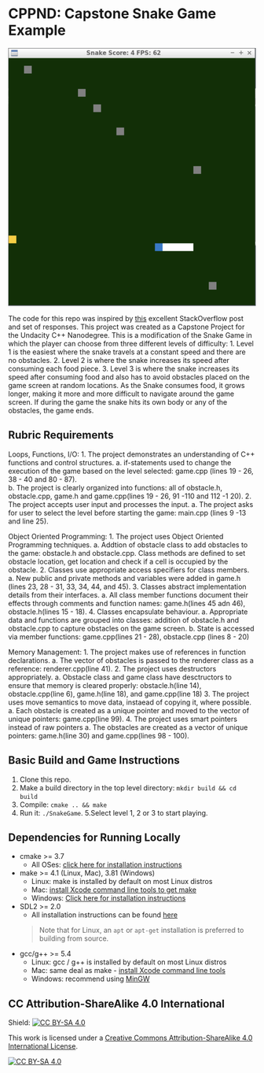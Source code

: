 # CPPND: Capstone Snake Game Example
<img src=SnakeGameLevel3.png>

The code for this repo was inspired by [this](https://codereview.stackexchange.com/questions/212296/snake-game-in-c-with-sdl) excellent StackOverflow post and set of responses.
This project was created as a Capstone Project for the Undacity C++ Nanodegree.  This is a modification of the Snake Game in which the player can choose from three different levels of difficulty:
	1. Level 1 is the easiest where the snake travels at a constant speed and there are no obstacles.
	2. Level 2 is where the snake increases its speed after consuming each food piece. 
	3. Level 3 is where the snake increases its speed after consuming food and also has to avoid obstacles placed on the game screen at random locations.
As the Snake consumes food, it grows longer, making it more and more difficult to navigate around the game screen.  If during the game the snake hits its own body or any of the obstacles, the game ends.

## Rubric Requirements

Loops, Functions, I/O:
	1. The project demonstrates an understanding of C++ functions and control structures.
		a. if-statements used to change the execution of the game based on the level selected: game.cpp (lines 19 - 26, 38 - 40 and 80 - 87).  
		b. The project is clearly organized into functions: all of obstacle.h, obstacle.cpp, game.h and game.cpp(lines 19 - 26, 91 -110 and 112 -1 20). 
	2. The project accepts user input and processes the input.
		a. The project asks for user to select the level before starting the game: main.cpp (lines 9 -13 and line 25).

Object Oriented Programming:
	1. The project uses Object Oriented Programming techniques.
		a. Addtion of obstacle class to add obstacles to the game: obstacle.h and obstacle.cpp.  Class methods are defined to set obstacle location, get location and check if a cell is occupied by the obstacle.
	2. Classes use appropriate access specifiers for class members.
		a. New public and private methods and variables were added in game.h (lines 23, 28 - 31, 33, 34, 44, and 45).
	3. Classes abstract implementation details from their interfaces.
		a. All class member functions document their effects through comments and function names: game.h(lines 45 adn 46), obstacle.h(lines 15 - 18).
	4. Classes encapsulate behaviour.
		a.  Appropriate data and functions are grouped into classes: addition of obstacle.h and obstacle.cpp to capture obstacles on the game screen. 
		b. State is accessed via member functions: game.cpp(lines 21 - 28), obstacle.cpp (lines 8 - 20)

Memory Management:
	1. The project makes use of references in function declarations.
		a. The vector of obstacles is passed to the renderer class as a reference: renderer.cpp(line 41).
	2. The project uses destructors appropriately.
		a. Obstacle class and game class have desctructors to ensure that memory is cleared properly: obstacle.h(line 14), obstacle.cpp(line 6),  game.h(line 18), and game.cpp(line 18)
	3. The project uses move semantics to move data, instaead of copying it, where possible.
		a. Each obstacle is created as a unique pointer and moved to the vector of unique pointers: game.cpp(line 99).
	4. The project uses smart pointers instead of raw pointers
		a. The obstacles are created as a vector of unique pointers: game.h(line 30) and game.cpp(lines 98 - 100).



## Basic Build and Game Instructions

1. Clone this repo.
2. Make a build directory in the top level directory: `mkdir build && cd build`
3. Compile: `cmake .. && make`
4. Run it: `./SnakeGame`.
5.Select level 1, 2 or 3 to start playing.

## Dependencies for Running Locally

* cmake >= 3.7
  * All OSes: [click here for installation instructions](https://cmake.org/install/)
* make >= 4.1 (Linux, Mac), 3.81 (Windows)
  * Linux: make is installed by default on most Linux distros
  * Mac: [install Xcode command line tools to get make](https://developer.apple.com/xcode/features/)
  * Windows: [Click here for installation instructions](http://gnuwin32.sourceforge.net/packages/make.htm)
* SDL2 >= 2.0
  * All installation instructions can be found [here](https://wiki.libsdl.org/Installation)
  >Note that for Linux, an `apt` or `apt-get` installation is preferred to building from source. 
* gcc/g++ >= 5.4
  * Linux: gcc / g++ is installed by default on most Linux distros
  * Mac: same deal as make - [install Xcode command line tools](https://developer.apple.com/xcode/features/)
  * Windows: recommend using [MinGW](http://www.mingw.org/)


## CC Attribution-ShareAlike 4.0 International


Shield: [![CC BY-SA 4.0][cc-by-sa-shield]][cc-by-sa]

This work is licensed under a
[Creative Commons Attribution-ShareAlike 4.0 International License][cc-by-sa].

[![CC BY-SA 4.0][cc-by-sa-image]][cc-by-sa]

[cc-by-sa]: http://creativecommons.org/licenses/by-sa/4.0/
[cc-by-sa-image]: https://licensebuttons.net/l/by-sa/4.0/88x31.png
[cc-by-sa-shield]: https://img.shields.io/badge/License-CC%20BY--SA%204.0-lightgrey.svg
